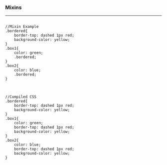 ###  <strong>Mixins</strong>
***
<div class="row">
<div class="column-half">
<pre>
<code>
//Mixin Example
.bordered{
	border-top: dashed 1px red;
	background-color: yellow;
}
.box1{
	color: green;
	.bordered;
}
.box2{
	color: blue;
	.bordered;
}
</code>
</pre>
</div>
<div class="column-half">
<pre>
<code>
//Compiled CSS
.bordered{
	border-top: dashed 1px red;
	background-color: yellow;
}
.box1{
	color: green;
	border-top: dashed 1px red;
	background-color: yellow;
}
.box2{
	color: blue;
	border-top: dashed 1px red;
	background-color: yellow;
}
</code>
</pre>
</div>
</div>

